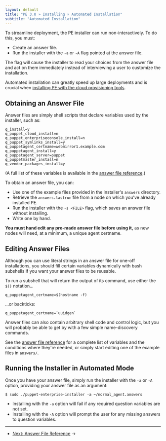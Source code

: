 ```yaml
---
layout: default
title: "PE 3.0 » Installing » Automated Installation"
subtitle: "Automated Installation"
---
```


To streamline deployment, the PE installer can run non-interactively. To do this, you must: 

* Create an answer file.
* Run the installer with the `-a` or `-A` flag pointed at the answer file.

The flag will cause the installer to read your choices from the answer file and act on them immediately instead of interviewing a user to customize the installation.

Automated installation can greatly speed up large deployments and is crucial when [installing PE with the cloud provisioning tools](./cloudprovisioner_classifying_installing.html#installing-puppet). 

Obtaining an Answer File
-----

Answer files are simply shell scripts that declare variables used by the installer, such as:

    q_install=y
    q_puppet_cloud_install=n
    q_puppet_enterpriseconsole_install=n
    q_puppet_symlinks_install=y
    q_puppetagent_certname=webmirror1.example.com
    q_puppetagent_install=y
    q_puppetagent_server=puppet
    q_puppetmaster_install=n
    q_vendor_packages_install=y

(A full list of these variables is available in the [answer file reference][answerfile].)

To obtain an answer file, you can:

* Use one of the example files provided in the installer's `answers` directory.
* Retrieve the `answers.lastrun` file from a node on which you've already installed PE.
* Run the installer with the `-s <FILE>` flag, which saves  an answer file without installing.
* Write one by hand.

**You must hand edit any pre-made answer file before using it,** as new nodes will need, at a minimum, a unique agent certname.

Editing Answer Files
-----

Although you can use literal strings in an answer file for one-off installations, you should fill certain variables dynamically with bash subshells if you want your answer files to be reusable. 

To run a subshell that will return the output of its command, use either the `$()` notation...

    q_puppetagent_certname=$(hostname -f)

...or backticks:

    q_puppetagent_certname=`uuidgen`

Answer files can also contain arbitrary shell code and control logic, but you will probably be able to get by with a few simple name-discovery commands.

See the [answer file reference][answerfile] for a complete list of variables and the conditions where they're needed, or simply start editing one of the example files in `answers/`. 

[answerfile]: ./install_answer_file_reference.html

Running the Installer in Automated Mode
-----

Once you have your answer file, simply run the installer with the `-a` or `-A` option, providing your answer file as an argument: 

    $ sudo ./puppet-enterprise-installer -a ~/normal_agent.answers

* Installing with the `-a` option will fail if any required question variables are not set.
* Installing with the `-A` option will prompt the user for any missing answers to question variables. 


* * * 

- [Next: Answer File Reference](./install_answer_file_reference.html) &rarr;
